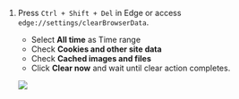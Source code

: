 1. Press `Ctrl + Shift + Del` in Edge or access `edge://settings/clearBrowserData`.
   
   * Select **All time** as Time range
   * Check **Cookies and other site data**
   * Check **Cached images and files**
   * Click **Clear now** and wait until clear action completes.
   
   ![](https://joji.blob.core.windows.net/recipe/clear-edge-cache-1.png)